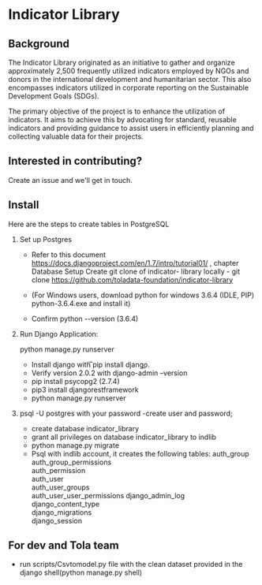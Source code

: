 # Indicator Library

## Background

The Indicator Library originated as an initiative to gather and organize approximately 2,500 frequently utilized indicators employed by NGOs and donors in the international development and humanitarian sector. This also encompasses indicators utilized in corporate reporting on the Sustainable Development Goals (SDGs).

The primary objective of the project is to enhance the utilization of indicators. It aims to achieve this by advocating for standard, reusable indicators and providing guidance to assist users in efficiently planning and collecting valuable data for their projects.

## Interested in contributing?

Create an issue and we'll get in touch.

## Install

Here are the steps to create tables in PostgreSQL
1. Set up Postgres
      * Refer to this document https://docs.djangoproject.com/en/1.7/intro/tutorial01/ , chapter Database Setup
      Create git clone of indicator- library locally - git clone https://github.com/toladata-foundation/indicator-library
     
      * (For Windows users, download python for windows 3.6.4 (IDLE, PIP) python-3.6.4.exe and install it)
      * Confirm python --version (3.6.4)
     
2. Run Django Application:

      python manage.py runserver
      * Install django with ͞pip install django͟. 
      * Verify version 2.0.2 with django-admin –version
      * pip install psycopg2  (2.7.4)
      * pip3 install djangorestframework
      * python manage.py runserver
      
3. psql -U postgres with your password -create user and password; 
      * create database indicator_library 
      * grant all privileges on database indicator_library to indlib 
      * python manage.py migrate
      * Psql with indlib account, it creates the following tables: 
            auth_group      
            auth_group_permissions    
            auth_permission            
            auth_user             
            auth_user_groups           
            auth_user_user_permissions 
            django_admin_log           
            django_content_type             
            django_migrations  
            django_session     
## For dev and Tola team
* run scripts/Csvtomodel.py file with the clean dataset provided in the django shell(python manage.py shell)
